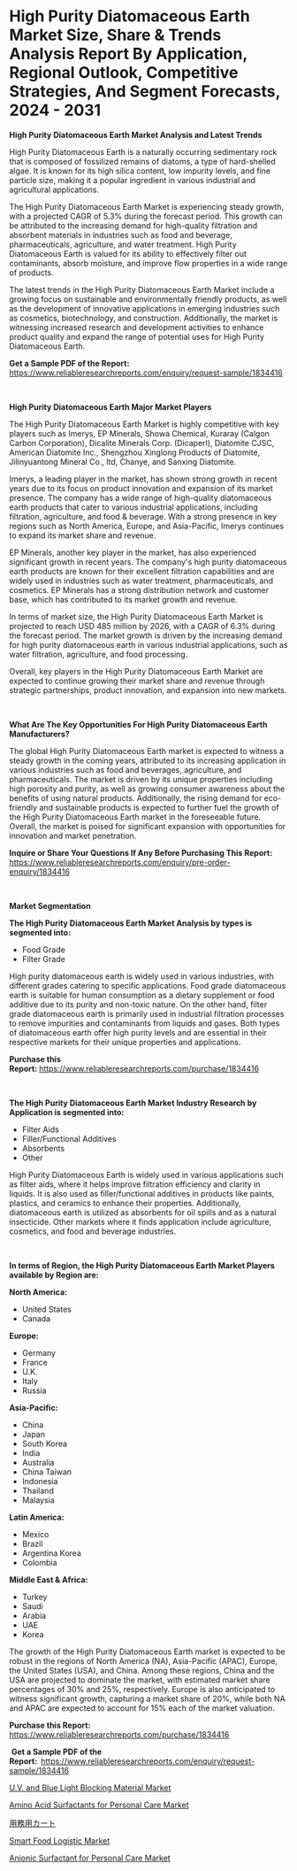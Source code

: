 <p><h1>High Purity Diatomaceous Earth Market Size, Share & Trends Analysis Report By Application, Regional Outlook, Competitive Strategies, And Segment Forecasts, 2024 - 2031</h1></p><p><strong>High Purity Diatomaceous Earth Market Analysis and Latest Trends</strong></p>
<p><p>High Purity Diatomaceous Earth is a naturally occurring sedimentary rock that is composed of fossilized remains of diatoms, a type of hard-shelled algae. It is known for its high silica content, low impurity levels, and fine particle size, making it a popular ingredient in various industrial and agricultural applications.</p><p>The High Purity Diatomaceous Earth Market is experiencing steady growth, with a projected CAGR of 5.3% during the forecast period. This growth can be attributed to the increasing demand for high-quality filtration and absorbent materials in industries such as food and beverage, pharmaceuticals, agriculture, and water treatment. High Purity Diatomaceous Earth is valued for its ability to effectively filter out contaminants, absorb moisture, and improve flow properties in a wide range of products.</p><p>The latest trends in the High Purity Diatomaceous Earth Market include a growing focus on sustainable and environmentally friendly products, as well as the development of innovative applications in emerging industries such as cosmetics, biotechnology, and construction. Additionally, the market is witnessing increased research and development activities to enhance product quality and expand the range of potential uses for High Purity Diatomaceous Earth.</p></p>
<p><strong>Get a Sample PDF of the Report:&nbsp;</strong> <a href="https://www.reliableresearchreports.com/enquiry/request-sample/1834416">https://www.reliableresearchreports.com/enquiry/request-sample/1834416</a></p>
<p>&nbsp;</p>
<p><strong>High Purity Diatomaceous Earth Major Market Players</strong></p>
<p><p>The High Purity Diatomaceous Earth Market is highly competitive with key players such as Imerys, EP Minerals, Showa Chemical, Kuraray (Calgon Carbon Corporation), Dicalite Minerals Corp. (Dicaperl), Diatomite CJSC, American Diatomite Inc., Shengzhou Xinglong Products of Diatomite, Jilinyuantong Mineral Co., ltd, Chanye, and Sanxing Diatomite.</p><p>Imerys, a leading player in the market, has shown strong growth in recent years due to its focus on product innovation and expansion of its market presence. The company has a wide range of high-quality diatomaceous earth products that cater to various industrial applications, including filtration, agriculture, and food & beverage. With a strong presence in key regions such as North America, Europe, and Asia-Pacific, Imerys continues to expand its market share and revenue.</p><p>EP Minerals, another key player in the market, has also experienced significant growth in recent years. The company's high purity diatomaceous earth products are known for their excellent filtration capabilities and are widely used in industries such as water treatment, pharmaceuticals, and cosmetics. EP Minerals has a strong distribution network and customer base, which has contributed to its market growth and revenue.</p><p>In terms of market size, the High Purity Diatomaceous Earth Market is projected to reach USD 485 million by 2026, with a CAGR of 6.3% during the forecast period. The market growth is driven by the increasing demand for high purity diatomaceous earth in various industrial applications, such as water filtration, agriculture, and food processing.</p><p>Overall, key players in the High Purity Diatomaceous Earth Market are expected to continue growing their market share and revenue through strategic partnerships, product innovation, and expansion into new markets.</p></p>
<p>&nbsp;</p>
<p><strong>What Are The Key Opportunities For High Purity Diatomaceous Earth Manufacturers?</strong></p>
<p><p>The global High Purity Diatomaceous Earth market is expected to witness a steady growth in the coming years, attributed to its increasing application in various industries such as food and beverages, agriculture, and pharmaceuticals. The market is driven by its unique properties including high porosity and purity, as well as growing consumer awareness about the benefits of using natural products. Additionally, the rising demand for eco-friendly and sustainable products is expected to further fuel the growth of the High Purity Diatomaceous Earth market in the foreseeable future. Overall, the market is poised for significant expansion with opportunities for innovation and market penetration.</p></p>
<p><strong>Inquire or Share Your Questions If Any Before Purchasing This Report:</strong> <a href="https://www.reliableresearchreports.com/enquiry/pre-order-enquiry/1834416">https://www.reliableresearchreports.com/enquiry/pre-order-enquiry/1834416</a></p>
<p>&nbsp;</p>
<p><strong>Market Segmentation</strong></p>
<p><strong>The High Purity Diatomaceous Earth Market Analysis by types is segmented into:</strong></p>
<p><ul><li>Food Grade</li><li>Filter Grade</li></ul></p>
<p><p>High purity diatomaceous earth is widely used in various industries, with different grades catering to specific applications. Food grade diatomaceous earth is suitable for human consumption as a dietary supplement or food additive due to its purity and non-toxic nature. On the other hand, filter grade diatomaceous earth is primarily used in industrial filtration processes to remove impurities and contaminants from liquids and gases. Both types of diatomaceous earth offer high purity levels and are essential in their respective markets for their unique properties and applications.</p></p>
<p><strong>Purchase this Report:&nbsp;</strong><a href="https://www.reliableresearchreports.com/purchase/1834416">https://www.reliableresearchreports.com/purchase/1834416</a></p>
<p>&nbsp;</p>
<p><strong>The High Purity Diatomaceous Earth Market Industry Research by Application is segmented into:</strong></p>
<p><ul><li>Filter Aids</li><li>Filler/Functional Additives</li><li>Absorbents</li><li>Other</li></ul></p>
<p><p>High Purity Diatomaceous Earth is widely used in various applications such as filter aids, where it helps improve filtration efficiency and clarity in liquids. It is also used as filler/functional additives in products like paints, plastics, and ceramics to enhance their properties. Additionally, diatomaceous earth is utilized as absorbents for oil spills and as a natural insecticide. Other markets where it finds application include agriculture, cosmetics, and food and beverage industries.</p></p>
<p>&nbsp;</p>
<p><strong>In terms of Region, the High Purity Diatomaceous Earth Market Players available by Region are:</strong></p>
<p>
    <p> <strong> North America: </strong>
        <ul>
            <li>United States</li>
            <li>Canada</li>
        </ul>
        </p> 
    <p> <strong> Europe: </strong>
        <ul>
            <li>Germany</li>
            <li>France</li>
            <li>U.K.</li>
            <li>Italy</li>
            <li>Russia</li>
        </ul>
        </p> 
    <p> <strong> Asia-Pacific: </strong>
        <ul>
            <li>China</li>
            <li>Japan</li>
            <li>South Korea</li>
            <li>India</li>
            <li>Australia</li>
            <li>China Taiwan</li>
            <li>Indonesia</li>
            <li>Thailand</li>
            <li>Malaysia</li>
        </ul>
        </p> 
    <p> <strong> Latin America: </strong>
        <ul>
            <li>Mexico</li>
            <li>Brazil</li>
            <li>Argentina Korea</li>
            <li>Colombia</li>
        </ul>
        </p> 
    <p> <strong> Middle East & Africa: </strong>
        <ul>
            <li>Turkey</li>
            <li>Saudi</li>
            <li>Arabia</li>
            <li>UAE</li>
            <li>Korea</li>
        </ul>
    </p>
    </p>
<p><p>The growth of the High Purity Diatomaceous Earth market is expected to be robust in the regions of North America (NA), Asia-Pacific (APAC), Europe, the United States (USA), and China. Among these regions, China and the USA are projected to dominate the market, with estimated market share percentages of 30% and 25%, respectively. Europe is also anticipated to witness significant growth, capturing a market share of 20%, while both NA and APAC are expected to account for 15% each of the market valuation.</p></p>
<p><strong>Purchase this Report: </strong><a href="https://www.reliableresearchreports.com/purchase/1834416">https://www.reliableresearchreports.com/purchase/1834416</a></p>
<p>&nbsp;<strong>Get a Sample PDF of the Report:&nbsp;&nbsp;</strong><a href="https://www.reliableresearchreports.com/enquiry/request-sample/1834416">https://www.reliableresearchreports.com/enquiry/request-sample/1834416</a></p>
<p><strong></strong></p>
<p><p><a href="https://issuu.com/reportprime-2/docs/uv-and-blue-light-blocking-material-market-size-20">U.V. and Blue Light Blocking Material Market</a></p><p><a href="https://github.com/guneycigdem35/Market-Research-Report-List-2/blob/main/amino-acid-surfactants-for-personal-care-market.md">Amino Acid Surfactants for Personal Care Market</a></p><p><a href="https://github.com/ihabdkwlxs948/Market-Research-Report-List-1/blob/main/41089851392.md">用務用カート</a></p><p><a href="https://issuu.com/reportprime-2/docs/smart-food-logistic-market-size-2030.pptx">Smart Food Logistic Market</a></p><p><a href="https://github.com/biheemgalvinlouises6hokrh3h/Market-Research-Report-List-1/blob/main/anionic-surfactant-for-personal-care-market.md">Anionic Surfactant for Personal Care Market</a></p></p>